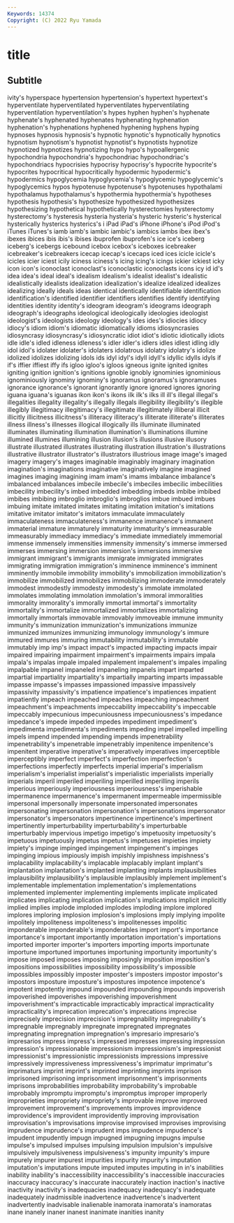 ```yaml
---
Keywords: 14374
Copyright: (C) 2022 Ryu Yamada
---
```



# title

## Subtitle
ivity's hyperspace
hypertension hypertension's hypertext hypertext's hyperventilate hyperventilated hyperventilates hyperventilating hyperventilation hyperventilation's
hypes hyphen hyphen's hyphenate hyphenate's hyphenated hyphenates hyphenating hyphenation hyphenation's
hyphenations hyphened hyphening hyphens hyping hypnoses hypnosis hypnosis's hypnotic hypnotic's
hypnotically hypnotics hypnotism hypnotism's hypnotist hypnotist's hypnotists hypnotize hypnotized hypnotizes
hypnotizing hypo hypo's hypoallergenic hypochondria hypochondria's hypochondriac hypochondriac's hypochondriacs hypocrisies
hypocrisy hypocrisy's hypocrite hypocrite's hypocrites hypocritical hypocritically hypodermic hypodermic's hypodermics
hypoglycemia hypoglycemia's hypoglycemic hypoglycemic's hypoglycemics hypos hypotenuse hypotenuse's hypotenuses hypothalami
hypothalamus hypothalamus's hypothermia hypothermia's hypotheses hypothesis hypothesis's hypothesize hypothesized hypothesizes
hypothesizing hypothetical hypothetically hysterectomies hysterectomy hysterectomy's hysteresis hysteria hysteria's hysteric
hysteric's hysterical hysterically hysterics hysterics's i iPad iPad's iPhone iPhone's
iPod iPod's iTunes iTunes's iamb iamb's iambic iambic's iambics iambs
ibex ibex's ibexes ibices ibis ibis's ibises ibuprofen ibuprofen's ice
ice's iceberg iceberg's icebergs icebound icebox icebox's iceboxes icebreaker icebreaker's
icebreakers icecap icecap's icecaps iced ices icicle icicle's icicles icier
iciest icily iciness iciness's icing icing's icings ickier ickiest icky
icon icon's iconoclast iconoclast's iconoclastic iconoclasts icons icy id id's
idea idea's ideal ideal's idealism idealism's idealist idealist's idealistic idealistically
idealists idealization idealization's idealize idealized idealizes idealizing ideally ideals ideas
identical identically identifiable identification identification's identified identifier identifiers identifies identify
identifying identities identity identity's ideogram ideogram's ideograms ideograph ideograph's ideographs
ideological ideologically ideologies ideologist ideologist's ideologists ideology ideology's ides ides's
idiocies idiocy idiocy's idiom idiom's idiomatic idiomatically idioms idiosyncrasies idiosyncrasy
idiosyncrasy's idiosyncratic idiot idiot's idiotic idiotically idiots idle idle's idled
idleness idleness's idler idler's idlers idles idlest idling idly idol
idol's idolater idolater's idolaters idolatrous idolatry idolatry's idolize idolized idolizes
idolizing idols ids idyl idyl's idyll idyll's idyllic idylls idyls
if if's iffier iffiest iffy ifs igloo igloo's igloos igneous
ignite ignited ignites igniting ignition ignition's ignitions ignoble ignobly ignominies
ignominious ignominiously ignominy ignominy's ignoramus ignoramus's ignoramuses ignorance ignorance's ignorant
ignorantly ignore ignored ignores ignoring iguana iguana's iguanas ikon ikon's
ikons ilk ilk's ilks ill ill's illegal illegal's illegalities illegality
illegality's illegally illegals illegibility illegibility's illegible illegibly illegitimacy illegitimacy's illegitimate
illegitimately illiberal illicit illicitly illicitness illicitness's illiteracy illiteracy's illiterate illiterate's
illiterates illness illness's illnesses illogical illogically ills illuminate illuminated illuminates
illuminating illumination illumination's illuminations illumine illumined illumines illumining illusion illusion's
illusions illusive illusory illustrate illustrated illustrates illustrating illustration illustration's illustrations
illustrative illustrator illustrator's illustrators illustrious image image's imaged imagery imagery's
images imaginable imaginably imaginary imagination imagination's imaginations imaginative imaginatively imagine
imagined imagines imaging imagining imam imam's imams imbalance imbalance's imbalanced
imbalances imbecile imbecile's imbeciles imbecilic imbecilities imbecility imbecility's imbed imbedded
imbedding imbeds imbibe imbibed imbibes imbibing imbroglio imbroglio's imbroglios imbue
imbued imbues imbuing imitate imitated imitates imitating imitation imitation's imitations
imitative imitator imitator's imitators immaculate immaculately immaculateness immaculateness's immanence immanence's
immanent immaterial immature immaturely immaturity immaturity's immeasurable immeasurably immediacy immediacy's
immediate immediately immemorial immense immensely immensities immensity immensity's immerse immersed
immerses immersing immersion immersion's immersions immersive immigrant immigrant's immigrants immigrate
immigrated immigrates immigrating immigration immigration's imminence imminence's imminent imminently immobile
immobility immobility's immobilization immobilization's immobilize immobilized immobilizes immobilizing immoderate immoderately
immodest immodestly immodesty immodesty's immolate immolated immolates immolating immolation immolation's
immoral immoralities immorality immorality's immorally immortal immortal's immortality immortality's immortalize
immortalized immortalizes immortalizing immortally immortals immovable immovably immoveable immune immunity
immunity's immunization immunization's immunizations immunize immunized immunizes immunizing immunology immunology's
immure immured immures immuring immutability immutability's immutable immutably imp imp's
impact impact's impacted impacting impacts impair impaired impairing impairment impairment's
impairments impairs impala impala's impalas impale impaled impalement impalement's impales
impaling impalpable impanel impaneled impaneling impanels impart imparted impartial impartiality
impartiality's impartially imparting imparts impassable impasse impasse's impasses impassioned impassive
impassively impassivity impassivity's impatience impatience's impatiences impatient impatiently impeach impeached
impeaches impeaching impeachment impeachment's impeachments impeccability impeccability's impeccable impeccably impecunious
impecuniousness impecuniousness's impedance impedance's impede impeded impedes impediment impediment's impedimenta
impedimenta's impediments impeding impel impelled impelling impels impend impended impending
impends impenetrability impenetrability's impenetrable impenetrably impenitence impenitence's impenitent imperative imperative's
imperatively imperatives imperceptible imperceptibly imperfect imperfect's imperfection imperfection's imperfections imperfectly
imperfects imperial imperial's imperialism imperialism's imperialist imperialist's imperialistic imperialists imperially
imperials imperil imperiled imperiling imperilled imperilling imperils imperious imperiously imperiousness
imperiousness's imperishable impermanence impermanence's impermanent impermeable impermissible impersonal impersonally impersonate
impersonated impersonates impersonating impersonation impersonation's impersonations impersonator impersonator's impersonators impertinence
impertinence's impertinent impertinently imperturbability imperturbability's imperturbable imperturbably impervious impetigo impetigo's
impetuosity impetuosity's impetuous impetuously impetus impetus's impetuses impieties impiety impiety's
impinge impinged impingement impingement's impinges impinging impious impiously impish impishly
impishness impishness's implacability implacability's implacable implacably implant implant's implantation implantation's
implanted implanting implants implausibilities implausibility implausibility's implausible implausibly implement implement's
implementable implementation implementation's implementations implemented implementer implementing implements implicate implicated
implicates implicating implication implication's implications implicit implicitly implied implies implode
imploded implodes imploding implore implored implores imploring implosion implosion's implosions
imply implying impolite impolitely impoliteness impoliteness's impolitenesses impolitic imponderable imponderable's
imponderables import import's importance importance's important importantly importation importation's importations
imported importer importer's importers importing imports importunate importune importuned importunes
importuning importunity importunity's impose imposed imposes imposing imposingly imposition imposition's
impositions impossibilities impossibility impossibility's impossible impossibles impossibly imposter imposter's imposters
impostor impostor's impostors imposture imposture's impostures impotence impotence's impotent impotently
impound impounded impounding impounds impoverish impoverished impoverishes impoverishing impoverishment impoverishment's
impracticable impracticably impractical impracticality impracticality's imprecation imprecation's imprecations imprecise imprecisely
imprecision imprecision's impregnability impregnability's impregnable impregnably impregnate impregnated impregnates impregnating
impregnation impregnation's impresario impresario's impresarios impress impress's impressed impresses impressing
impression impression's impressionable impressionism impressionism's impressionist impressionist's impressionistic impressionists impressions
impressive impressively impressiveness impressiveness's imprimatur imprimatur's imprimaturs imprint imprint's imprinted
imprinting imprints imprison imprisoned imprisoning imprisonment imprisonment's imprisonments imprisons improbabilities
improbability improbability's improbable improbably impromptu impromptu's impromptus improper improperly improprieties
impropriety impropriety's improvable improve improved improvement improvement's improvements improves improvidence
improvidence's improvident improvidently improving improvisation improvisation's improvisations improvise improvised improvises
improvising imprudence imprudence's imprudent imps impudence impudence's impudent impudently impugn
impugned impugning impugns impulse impulse's impulsed impulses impulsing impulsion impulsion's
impulsive impulsively impulsiveness impulsiveness's impunity impunity's impure impurely impurer impurest
impurities impurity impurity's imputation imputation's imputations impute imputed imputes imputing
in in's inabilities inability inability's inaccessibility inaccessibility's inaccessible inaccuracies inaccuracy
inaccuracy's inaccurate inaccurately inaction inaction's inactive inactivity inactivity's inadequacies inadequacy
inadequacy's inadequate inadequately inadmissible inadvertence inadvertence's inadvertent inadvertently inadvisable inalienable
inamorata inamorata's inamoratas inane inanely inaner inanest inanimate inanities inanity
